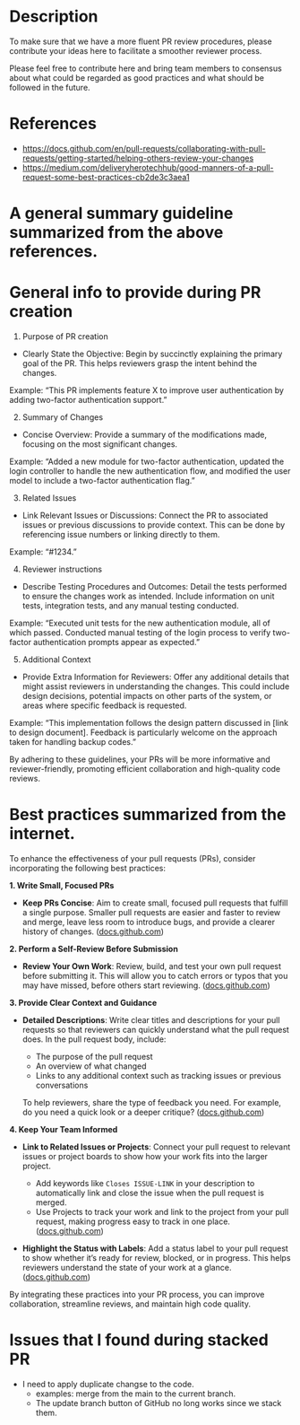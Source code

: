 # Description
To make sure that we have a more fluent PR review procedures, please contribute your ideas here to facilitate a smoother reviewer process.

Please feel free to contribute here and bring team members to consensus about what could be regarded as good practices and what should be followed in the future.


# References
- https://docs.github.com/en/pull-requests/collaborating-with-pull-requests/getting-started/helping-others-review-your-changes
- https://medium.com/deliveryherotechhub/good-manners-of-a-pull-request-some-best-practices-cb2de3c3aea1 

# A general summary guideline summarized from the above references.

# General info to provide during PR creation
1. Purpose of PR creation

- Clearly State the Objective: Begin by succinctly explaining the primary goal of the PR. This helps reviewers grasp the intent behind the changes.

Example: “This PR implements feature X to improve user authentication by adding two-factor authentication support.”

2. Summary of Changes

- Concise Overview: Provide a summary of the modifications made, focusing on the most significant changes.

Example: “Added a new module for two-factor authentication, updated the login controller to handle the new authentication flow, and modified the user model to include a two-factor authentication flag.”

3. Related Issues

- Link Relevant Issues or Discussions: Connect the PR to associated issues or previous discussions to provide context. This can be done by referencing issue numbers or linking directly to them.

Example: “#1234.”

4. Reviewer instructions

- Describe Testing Procedures and Outcomes: Detail the tests performed to ensure the changes work as intended. Include information on unit tests, integration tests, and any manual testing conducted.

Example: “Executed unit tests for the new authentication module, all of which passed. Conducted manual testing of the login process to verify two-factor authentication prompts appear as expected.”

5. Additional Context

- Provide Extra Information for Reviewers: Offer any additional details that might assist reviewers in understanding the changes. This could include design decisions, potential impacts on other parts of the system, or areas where specific feedback is requested.

Example: “This implementation follows the design pattern discussed in [link to design document]. Feedback is particularly welcome on the approach taken for handling backup codes.”

By adhering to these guidelines, your PRs will be more informative and reviewer-friendly, promoting efficient collaboration and high-quality code reviews.


# Best practices summarized from the internet. 

To enhance the effectiveness of your pull requests (PRs), consider incorporating the following best practices:

**1. Write Small, Focused PRs**

- **Keep PRs Concise**: Aim to create small, focused pull requests that fulfill a single purpose. Smaller pull requests are easier and faster to review and merge, leave less room to introduce bugs, and provide a clearer history of changes. ([docs.github.com](https://docs.github.com/en/pull-requests/collaborating-with-pull-requests/getting-started/helping-others-review-your-changes?utm_source=chatgpt.com))

**2. Perform a Self-Review Before Submission**

- **Review Your Own Work**: Review, build, and test your own pull request before submitting it. This will allow you to catch errors or typos that you may have missed, before others start reviewing. ([docs.github.com](https://docs.github.com/en/pull-requests/collaborating-with-pull-requests/getting-started/helping-others-review-your-changes?utm_source=chatgpt.com))

**3. Provide Clear Context and Guidance**

- **Detailed Descriptions**: Write clear titles and descriptions for your pull requests so that reviewers can quickly understand what the pull request does. In the pull request body, include:

  - The purpose of the pull request
  - An overview of what changed
  - Links to any additional context such as tracking issues or previous conversations

  To help reviewers, share the type of feedback you need. For example, do you need a quick look or a deeper critique? ([docs.github.com](https://docs.github.com/en/pull-requests/collaborating-with-pull-requests/getting-started/helping-others-review-your-changes?utm_source=chatgpt.com))

**4. Keep Your Team Informed**

- **Link to Related Issues or Projects**: Connect your pull request to relevant issues or project boards to show how your work fits into the larger project.

  - Add keywords like `Closes ISSUE-LINK` in your description to automatically link and close the issue when the pull request is merged.
  - Use Projects to track your work and link to the project from your pull request, making progress easy to track in one place. ([docs.github.com](https://docs.github.com/en/pull-requests/collaborating-with-pull-requests/getting-started/helping-others-review-your-changes?utm_source=chatgpt.com))

- **Highlight the Status with Labels**: Add a status label to your pull request to show whether it’s ready for review, blocked, or in progress. This helps reviewers understand the state of your work at a glance. ([docs.github.com](https://docs.github.com/en/pull-requests/collaborating-with-pull-requests/getting-started/helping-others-review-your-changes?utm_source=chatgpt.com))

By integrating these practices into your PR process, you can improve collaboration, streamline reviews, and maintain high code quality. 


# Issues that I found during stacked PR
- I need to apply duplicate changse to the code. 
  - examples: merge from the main to the current branch.
  - The update branch button of GitHub no long works since we stack them.

